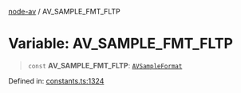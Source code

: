 [node-av](../globals.md) / AV\_SAMPLE\_FMT\_FLTP

# Variable: AV\_SAMPLE\_FMT\_FLTP

> `const` **AV\_SAMPLE\_FMT\_FLTP**: [`AVSampleFormat`](../type-aliases/AVSampleFormat.md)

Defined in: [constants.ts:1324](https://github.com/seydx/av/blob/f8631fc881b394300b1479f511d55cf1c370a87f/src/constants/constants.ts#L1324)

